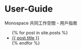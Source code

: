 # User-Guide
Monospace 共同工作空間 - 用戶指南

<ul>
  {% for post in site.posts %}
    <li>
      <a href="{{ post.url }}">{{ post.title }}</a>
    </li>
  {% endfor %}
</ul>
